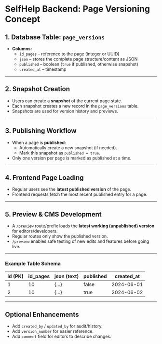 # SelfHelp Backend: Page Versioning Concept

## 1. Database Table: `page_versions`
- **Columns:**
  - `id_pages` – reference to the page (integer or UUID)
  - `json` – stores the complete page structure/content as JSON
  - `published` – boolean (`true` if published, otherwise snapshot)
  - `created_at` – timestamp

---

## 2. Snapshot Creation
- Users can create a **snapshot** of the current page state.
- Each snapshot creates a new record in the `page_versions` table.
- Snapshots are used for version history and previews.

---

## 3. Publishing Workflow
- When a page is **published**:
  - Automatically create a new snapshot (if needed).
  - Mark this snapshot as `published = true`.
- Only one version per page is marked as published at a time.

---

## 4. Frontend Page Loading
- Regular users see the **latest published version** of the page.
- Frontend requests fetch the most recent published entry for a page.

---

## 5. Preview & CMS Development
- A `/preview` route/prefix loads the **latest working (unpublished) version** for editors/developers.
- Regular routes only show the published version.
- `/preview` enables safe testing of new edits and features before going live.

---

### Example Table Schema

| id (PK) | id_pages | json (text) | published | created_at  |
|---------|----------|-------------|-----------|-------------|
| 1       | 10       | {...}       | false     | 2024-06-01  |
| 2       | 10       | {...}       | true      | 2024-06-02  |

---

## Optional Enhancements
- Add `created_by` / `updated_by` for audit/history.
- Add `version_number` for easier reference.
- Add `comment` field for editors to describe changes.
